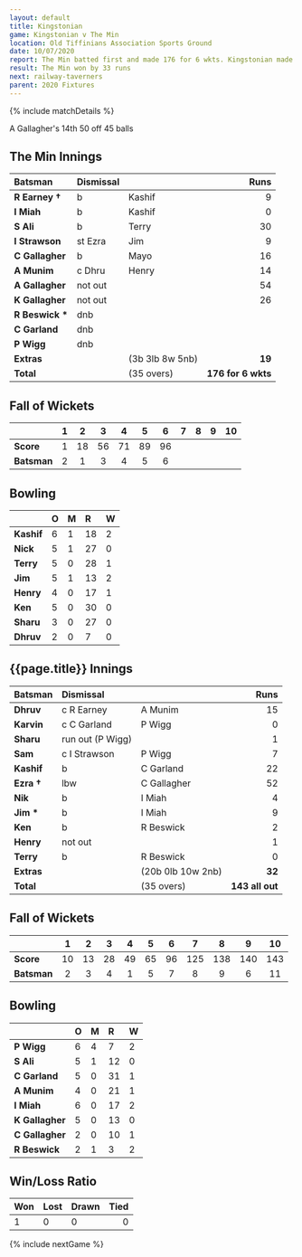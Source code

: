 ```yaml
---
layout: default
title: Kingstonian
game: Kingstonian v The Min
location: Old Tiffinians Association Sports Ground
date: 10/07/2020
report: The Min batted first and made 176 for 6 wkts. Kingstonian made 143 all out in reply.
result: The Min won by 33 runs
next: railway-taverners
parent: 2020 Fixtures
---
```


{% include matchDetails %}

A Gallagher's 14th 50 off 45 balls

## The Min Innings

| Batsman | Dismissal |  | Runs |
|:---|:---|---|---:|
| **R Earney &#8224;** | b | Kashif | 9 |
| **I Miah** | b | Kashif | 0 |
| **S Ali** | b | Terry | 30 |
| **I Strawson** | st Ezra | Jim | 9 |
| **C Gallagher** | b  | Mayo | 16 |
| **A Munim** | c Dhru | Henry | 14 |
| **A Gallagher** | not out |  | 54 |
| **K Gallagher** | not out |  | 26 |
| **R Beswick &#42;** | dnb |  |  |
| **C Garland** | dnb |  |  |
| **P Wigg** | dnb |  |  |
| **Extras** | | (3b 3lb 8w 5nb) | **19** |
| **Total** | | (35 overs) | **176 for 6 wkts** |
 
## Fall of Wickets

| | 1 | 2 | 3 | 4 | 5 | 6 | 7 | 8 | 9 | 10 |
|---|:---:|:---:|:---:|:---:|:---:|:---:|:---:|:---:|:---:|:---:|
| **Score** | 1 | 18 | 56 | 71 | 89 | 96 |  |  |  |  |
| **Batsman** | 2 | 1 | 3 | 4 | 5 | 6 |  |  |  |  |

## Bowling

| | O | M | R | W |
|---|:---|:---|:---|:---|
| **Kashif** | 6 | 1 | 18 | 2 |
| **Nick** | 5 | 1 | 27 | 0 |
| **Terry** | 5 | 0 | 28 | 1 |
| **Jim** | 5 | 1 | 13 | 2 |
| **Henry** | 4 | 0 | 17 | 1 |
| **Ken** | 5 | 0 | 30 | 0 |
| **Sharu** | 3 | 0 | 27 | 0 |
| **Dhruv** | 2 | 0 | 7 | 0 |

 ## {{page.title}} Innings

| Batsman | Dismissal |  | Runs |
|:---|:---|---|---:|
| **Dhruv** | c R Earney | A Munim | 15 |
| **Karvin** | c C Garland | P Wigg | 0 |
| **Sharu** | run out (P Wigg) |  | 1 |
| **Sam** | c I Strawson | P Wigg | 7 |
| **Kashif** | b | C Garland | 22 |
| **Ezra &#8224;** | lbw | C Gallagher | 52 |
| **Nik** | b | I Miah | 4 |
| **Jim &#42;** | b | I Miah | 9 |
| **Ken** | b | R Beswick | 2 |
| **Henry** | not out |  | 1 |
| **Terry** | b | R Beswick | 0 |
| **Extras** | | (20b 0lb 10w 2nb) | **32** |
| **Total** | | (35 overs) | **143 all out** |

## Fall of Wickets

| | 1 | 2 | 3 | 4 | 5 | 6 | 7 | 8 | 9 | 10 |
|---|:---:|:---:|:---:|:---:|:---:|:---:|:---:|:---:|:---:|:---:|
| **Score** | 10 | 13 | 28 | 49 | 65 | 96 | 125 | 138 | 140 | 143 |
| **Batsman** | 2 | 3 | 4 | 1 | 5 | 7 | 8 | 9 | 6 | 11 |

## Bowling

| | O | M | R | W |
|---|:---|:---|:---|:---|
| **P Wigg** | 6 | 4 | 7 | 2 |
| **S Ali** | 5 | 1 | 12 | 0 |
| **C Garland** | 5 | 0 | 31 | 1 |
| **A Munim** | 4 | 0 | 21 | 1 |
| **I Miah** | 6 | 0 | 17 | 2 |
| **K Gallagher** | 5 | 0 | 13 | 0 |
| **C Gallagher** | 2 | 0 | 10 | 1 |
| **R Beswick** | 2 | 1 | 3 | 2 |

## Win/Loss Ratio

| Won | Lost | Drawn | Tied |
|:---|:---|:---|---:|
| 1 | 0 | 0 | 0 |

{% include nextGame %}